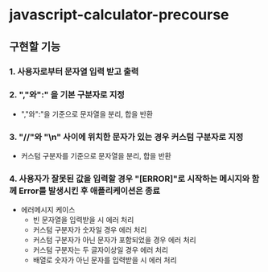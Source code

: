 # javascript-calculator-precourse

## 구현할 기능

### **1. 사용자로부터 문자열 입력 받고 출력**

### **2. ","와":" 을 기본 구분자로 지정**

- ","와":"을 기준으로 문자열을 분리, 합을 반환

### **3. "//"와 "\n" 사이에 위치한 문자가 있는 경우 커스텀 구분자로 지정**

- 커스텀 구분자를 기준으로 문자열을 분리, 합을 반환

### **4. 사용자가 잘못된 값을 입력할 경우 "[ERROR]"로 시작하는 메시지와 함께 Error를 발생시킨 후 애플리케이션은 종료**

- 에러메시지 케이스
  - 빈 문자열을 입력받을 시 에러 처리
  - 커스텀 구분자가 숫자일 경우 에러 처리
  - 커스텀 구분자가 아닌 문자가 포함되었을 경우 에러 처리
  - 커스텀 구분자는 두 글자이상일 경우 에러 처리
  - 배열로 숫자가 아닌 문자를 입력받을 시 에러 처리

